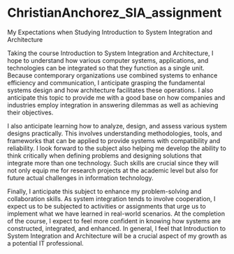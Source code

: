 # ChristianAnchorez_SIA_assignment
My Expectations when Studying Introduction to System Integration and Architecture

Taking the course Introduction to System Integration and Architecture, I hope to understand how various computer systems, applications, and technologies can be integrated so that they function as a single unit. Because contemporary organizations use combined systems to enhance efficiency and communication, I anticipate grasping the fundamental systems design and how architecture facilitates these operations. I also anticipate this topic to provide me with a good base on how companies and industries employ integration in answering dilemmas as well as achieving their objectives.

I also anticipate learning how to analyze, design, and assess various system designs practically. This involves understanding methodologies, tools, and frameworks that can be applied to provide systems with compatibility and reliability. I look forward to the subject also helping me develop the ability to think critically when defining problems and designing solutions that integrate more than one technology. Such skills are crucial since they will not only equip me for research projects at the academic level but also for future actual challenges in information technology.

Finally, I anticipate this subject to enhance my problem-solving and collaboration skills. As system integration tends to involve cooperation, I expect us to be subjected to activities or assignments that urge us to implement what we have learned in real-world scenarios. At the completion of the course, I expect to feel more confident in knowing how systems are constructed, integrated, and enhanced. In general, I feel that Introduction to System Integration and Architecture will be a crucial aspect of my growth as a potential IT professional.
